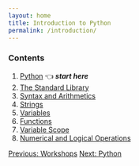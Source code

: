 ```yaml
---
layout: home
title: Introduction to Python
permalink: /introduction/
---
```


### Contents

1. [Python](00) 👈 ***start here***
1. [The Standard Library](01) 
1. [Syntax and Arithmetics](02)
1. [Strings](03)
1. [Variables](04)
1. [Functions](05)
1. [Variable Scope](06)
1. [Numerical and Logical Operations](07)

<div class="prevnextlinks">
    <a id="previous" href="/pythonlab/">Previous: Workshops</a>
    <a id="next" href="00">Next: Python</a>
</div>
<script src="{{ '/assets/js/navigation.js' | relative_url }}" defer></script>
